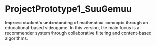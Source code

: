 # ProjectPrototype1_SuuGemuu


Improve student's understanding of mathmatical concepts through an educational-based videogame. In this version, the main focus is a recommender system through collaborative filtering and content-based algorithms.
